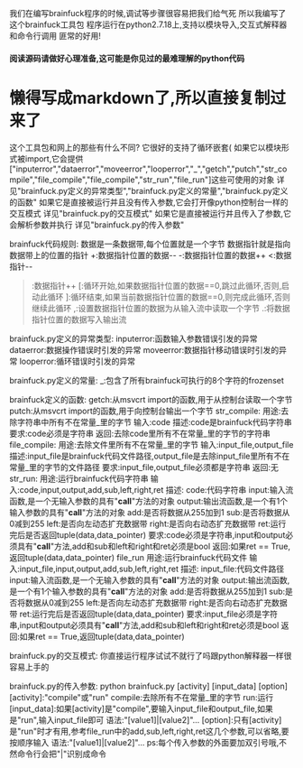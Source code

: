 我们在编写brainfuck程序的时候,调试等步骤很容易把我们给气死
所以我编写了这个brainfuck工具包
程序运行在python2.7.18上,支持以模块导入,交互式解释器和命令行调用
匪常的好用!

#### 阅读源码请做好心理准备,这可能是你见过的最难理解的python代码

# 懒得写成markdown了,所以直接复制过来了

这个工具包和网上的那些有什么不同?
它很好的支持了循环嵌套(
如果它以模块形式被import,它会提供["inputerror","dataerror","moveerror","looperror","_","getch","putch","str_compile","file_compile","file_compile","str_run","file_run"]这些可使用的对象
详见"brainfuck.py定义的异常类型","brainfuck.py定义的常量","brainfuck.py定义的函数"
如果它是直接被运行并且没有传入参数,它会打开像python控制台一样的交互模式
详见"brainfuck.py的交互模式"
如果它是直接被运行并且传入了参数,它会解析参数并执行
详见"brainfuck.py的传入参数"

brainfuck代码规则:
数据是一条数据带,每个位置就是一个字节
数据指针就是指向数据带上的位置的指针
+:数据指针位置的数据--
-:数据指针位置的数据++
<:数据指针--

> :数据指针++
[:循环开始,如果数据指针位置的数据==0,跳过此循环,否则,启动此循环
]:循环结束,如果当前数据指针位置的数据==0,则完成此循环,否则继续此循环
,:设置数据指针位置的数据为从输入流中读取一个字节
.:将数据指针位置的数据写入输出流

brainfuck.py定义的异常类型:
inputerror:函数输入参数错误引发的异常
dataerror:数据操作错误时引发的异常
moveerror:数据指针移动错误时引发的异常
looperror:循环错误时引发的异常

brainfuck.py定义的常量:
_:包含了所有brainfuck可执行的8个字符的frozenset

brainfuck定义的函数:
getch:从msvcrt import的函数,用于从控制台读取一个字节
putch:从msvcrt import的函数,用于向控制台输出一个字节
str_compile:
    用途:去除字符串中所有不在常量_里的字节
    输入:code
    描述:code是brainfuck代码字符串
    要求:code必须是字符串
    返回:去除code里所有不在常量_里的字节的字符串
file_compile:
    用途:去除文件里所有不在常量_里的字节
    输入:input_file,output_file
    描述:input_file是brainfuck代码文件路径,output_file是去除input_file里所有不在常量_里的字节的文件路径
    要求:input_file,output_file必须都是字符串
    返回:无
str_run:
    用途:运行brainfuck代码字符串
    输入:code,input,output,add,sub,left,right,ret
    描述:
        code:代码字符串
        input:输入流函数,是一个无输入参数的具有"__call__"方法的对象
        output:输出流函数,是一个有1个输入参数的具有"__call__"方法的对象
        add:是否将数据从255加到1
        sub:是否将数据从0减到255
        left:是否向左动态扩充数据带
        right:是否向右动态扩充数据带
        ret:运行完后是否返回tuple(data,data_pointer)
    要求:code必须是字符串,input和output必须具有"__call__"方法,add和sub和left和right和ret必须是bool
    返回:如果ret == True,返回tuple(data,data_pointer)
file_run
    用途:运行brainfuck代码文件
    输入:input_file,input,output,add,sub,left,right,ret
    描述:
        input_file:代码文件路径
        input:输入流函数,是一个无输入参数的具有"__call__"方法的对象
        output:输出流函数,是一个有1个输入参数的具有"__call__"方法的对象
        add:是否将数据从255加到1
        sub:是否将数据从0减到255
        left:是否向左动态扩充数据带
        right:是否向右动态扩充数据带
        ret:运行完后是否返回tuple(data,data_pointer)
    要求:input_file必须是字符串,input和output必须具有"__call__"方法,add和sub和left和right和ret必须是bool
    返回:如果ret == True,返回tuple(data,data_pointer)

brainfuck.py的交互模式:
你直接运行程序试试不就行了吗跟python解释器一样很容易上手的

brainfuck.py的传入参数:
python brainfuck.py [activity] [input_data] [option]
[activity]:"compile"或"run"
    compile:去除所有不在常量_里的字节
    run:运行
[input_data]:如果[activity]是"compile",要输入input_file和output_file,如果是"run",输入input_file即可
    语法:"[value1]|[value2]"...
[option]:只有[activity]是"run"时才有用,参考file_run中的add,sub,left,right,ret这几个参数,可以省略,要按顺序输入
    语法:"[value1]|[value2]"...
ps:每个传入参数的外面要加双引号哦,不然命令行会把"|"识别成命令
